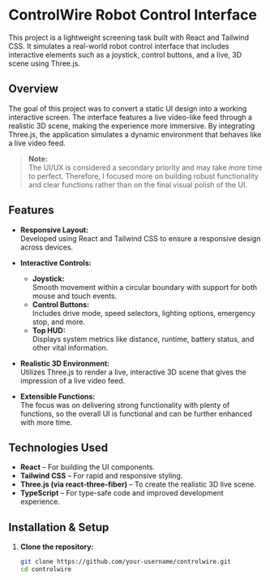 # ControlWire Robot Control Interface

This project is a lightweight screening task built with React and Tailwind CSS. It simulates a real-world robot control interface that includes interactive elements such as a joystick, control buttons, and a live, 3D scene using Three.js.

## Overview

The goal of this project was to convert a static UI design into a working interactive screen. The interface features a live video-like feed through a realistic 3D scene, making the experience more immersive. By integrating Three.js, the application simulates a dynamic environment that behaves like a live video feed.

> **Note:**  
> The UI/UX is considered a secondary priority and may take more time to perfect. Therefore, I focused more on building robust functionality and clear functions rather than on the final visual polish of the UI.

## Features

- **Responsive Layout:**  
  Developed using React and Tailwind CSS to ensure a responsive design across devices.

- **Interactive Controls:**  
  - **Joystick:**  
    Smooth movement within a circular boundary with support for both mouse and touch events.
  - **Control Buttons:**  
    Includes drive mode, speed selectors, lighting options, emergency stop, and more.
  - **Top HUD:**  
    Displays system metrics like distance, runtime, battery status, and other vital information.

- **Realistic 3D Environment:**  
  Utilizes Three.js to render a live, interactive 3D scene that gives the impression of a live video feed.

- **Extensible Functions:**  
  The focus was on delivering strong functionality with plenty of functions, so the overall UI is functional and can be further enhanced with more time.

## Technologies Used

- **React** – For building the UI components.
- **Tailwind CSS** – For rapid and responsive styling.
- **Three.js (via react-three-fiber)** – To create the realistic 3D live scene.
- **TypeScript** – For type-safe code and improved development experience.

## Installation & Setup

1. **Clone the repository:**
   ```bash
   git clone https://github.com/your-username/controlwire.git
   cd controlwire
